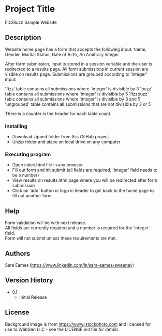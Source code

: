 # Project Title

FizzBuzz Sample Website

## Description

Website home page has a form that accepts the following input: Name, Gender, Marital Status, Date of Birth, An Arbitrary Integer.

After form submission, input is stored in a session variable and the user is redirected to a results page. All form submissions in current session are visible on results page.  Submissions are grouped according to 'integer' input: 

'fizz' table contains all submissions where 'integer' is divisible by 3
'buzz' table contains all submissions where 'integer' is divisible by 5
'fizzbuzz' table contains all submissions where 'integer' is divisible by 3 and 5
'ungrouped' table contains all submissions that are not divisible by 3 or 5

There is a counter in the header for each table count.

### Installing

* Download zipped folder from this GitHub project
* Unzip folder and place on local drive on any computer

### Executing program

* Open index.html file in any browser
* Fill out form and hit submit (all fields are required, 'integer' field needs to be a number)
* View results on results.html page where you will be redirected after form submission
* Click on 'add' button or logo in header to get back to the home page to fill out another form

## Help

Form validation will be with next release.  
All fields are currently required and a number is required for the 'integer' field.  
Form will not submit unless these requirements are met.

## Authors

Sara Eames (https://www.linkedin.com/in/sara-eames-sweeney)

## Version History

* 0.1
    * Initial Release

## License

Background image is from https://www.istockphoto.com and licensed for use to WebGen LLC - see the LICENSE.md file for details

